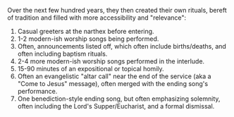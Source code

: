 
Over the next few hundred years, they then created their own rituals, bereft of tradition and filled with more accessibility and "relevance":
1. Casual greeters at the narthex before entering.
2. 1-2 modern-ish worship songs being performed.
3. Often, announcements listed off, which often include births/deaths, and often including baptism rituals.
4. 2-4 more modern-ish worship songs performed in the interlude.
5. 15-90 minutes of an expositional or topical homily.
6. Often an evangelistic "altar call" near the end of the service (aka a "Come to Jesus" message), often merged with the ending song's performance.
7. One benediction-style ending song, but often emphasizing solemnity, often including the Lord's Supper/Eucharist, and a formal dismissal.
